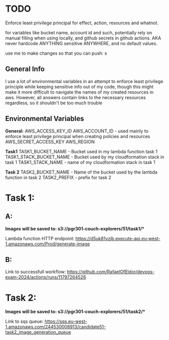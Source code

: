 # TODO

Enforce least privilege principal for effect, action, resources and whatnot.

for variables like bucket name, account id and such, potentially rely on manual filling when using locally, and github secrets in github
actions. AKA never hardcode ANYTHING sensitive ANYWHERE, and no default values.

use me to make changes so that you can push: s

## General Info
I use a lot of environmental variables in an attempt to enforce least privilege principle while keeping
sensitive info out of my code, though this might make it more difficult to navigate the names of my
created resources in aws. However, all answers contain links to the necessary resources regardless, so it shouldn't be too much
trouble

## Environmental Variables
**General:**
AWS_ACCESS_KEY_ID
AWS_ACCOUNT_ID - used mainly to enforce least privilege principal when creating policies and resources
AWS_SECRET_ACCESS_KEY
AWS_REGION

**Task1**
TASK1_BUCKET_NAME - Bucket used in my lambda function task 1
TASK1_STACK_BUCKET_NAME - Bucket used by my cloudformation stack in task 1
TASK1_STACK_NAME - name of my cloudformation stack in task 1

**Task 2**
TASK2_BUCKET_NAME - Name of the bucket used by the lambda function in task 2
TASK2_PREFIX - prefix for task 2

# Task 1:
## A:

**Images will be saved to: s3://pgr301-couch-explorers/51/task1/\***

Lambda function HTTP endpoint: https://d5uk81vzjb.execute-api.eu-west-1.amazonaws.com/Prod/generate-image

## B:

Link to successfull workflow: https://github.com/RafaelOfEldor/devops-exam-2024/actions/runs/11797264526

# Task 2:

**Images will be saved to: s3://pgr301-couch-explorers/51/task2/\***

Link to sqs queue: https://sqs.eu-west-1.amazonaws.com/244530008913/candidate51-task2_image_generation_queue